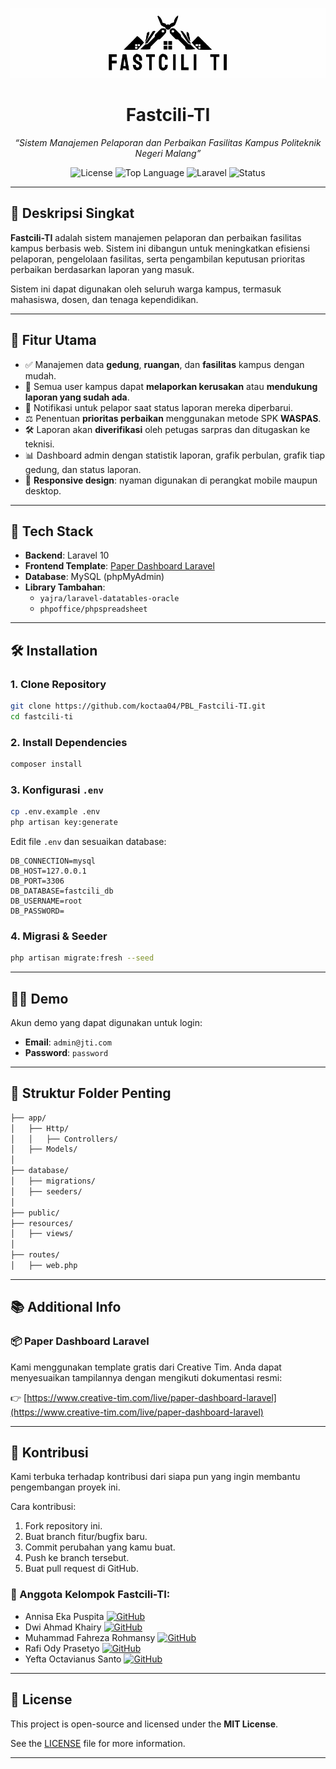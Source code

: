 <p align="center">
  <img src="public\banner.png" alt="Fastcili-TI Banner">
</p>

<h1 align="center">Fastcili-TI</h1>
<p align="center"><i>“Sistem Manajemen Pelaporan dan Perbaikan Fasilitas Kampus Politeknik Negeri Malang”</i></p>

<p align="center">
  <img src="https://img.shields.io/github/license/koctaa04/PBL_Fastcili-TI?style=flat-square" alt="License">
  <img src="https://img.shields.io/github/languages/top/koctaa04/PBL_Fastcili-TI?style=flat-square" alt="Top Language">
  <img src="https://img.shields.io/badge/laravel-10-red?style=flat-square" alt="Laravel">
  <img src="https://img.shields.io/badge/status-active-brightgreen?style=flat-square" alt="Status">
</p>

---

## 📝 Deskripsi Singkat

**Fastcili-TI** adalah sistem manajemen pelaporan dan perbaikan fasilitas kampus berbasis web. Sistem ini dibangun untuk meningkatkan efisiensi pelaporan, pengelolaan fasilitas, serta pengambilan keputusan prioritas perbaikan berdasarkan laporan yang masuk.

Sistem ini dapat digunakan oleh seluruh warga kampus, termasuk mahasiswa, dosen, dan tenaga kependidikan.

---

## 🚀 Fitur Utama

-   ✅ Manajemen data **gedung**, **ruangan**, dan **fasilitas** kampus dengan mudah.
-   📢 Semua user kampus dapat **melaporkan kerusakan** atau **mendukung laporan yang sudah ada**.
-   🔔 Notifikasi untuk pelapor saat status laporan mereka diperbarui.
-   ⚖️ Penentuan **prioritas perbaikan** menggunakan metode SPK **WASPAS**.
-   🛠️ Laporan akan **diverifikasi** oleh petugas sarpras dan ditugaskan ke teknisi.
-   📊 Dashboard admin dengan statistik laporan, grafik perbulan, grafik tiap gedung, dan status laporan.
-   📱 **Responsive design**: nyaman digunakan di perangkat mobile maupun desktop.

---

## 🧰 Tech Stack

-   **Backend**: Laravel 10
-   **Frontend Template**: [Paper Dashboard Laravel](https://www.creative-tim.com/live/paper-dashboard-laravel)
-   **Database**: MySQL (phpMyAdmin)
-   **Library Tambahan**:
    -   `yajra/laravel-datatables-oracle`
    -   `phpoffice/phpspreadsheet`

---

## 🛠️ Installation

### 1. Clone Repository

```bash
git clone https://github.com/koctaa04/PBL_Fastcili-TI.git
cd fastcili-ti
```

### 2. Install Dependencies

```bash
composer install
```

### 3. Konfigurasi `.env`

```bash
cp .env.example .env
php artisan key:generate
```

Edit file `.env` dan sesuaikan database:

```dotenv
DB_CONNECTION=mysql
DB_HOST=127.0.0.1
DB_PORT=3306
DB_DATABASE=fastcili_db
DB_USERNAME=root
DB_PASSWORD=
```

### 4. Migrasi & Seeder

```bash
php artisan migrate:fresh --seed
```

---

## 👨‍💻 Demo

Akun demo yang dapat digunakan untuk login:

-   **Email**: `admin@jti.com`
-   **Password**: `password`

---

## 📁 Struktur Folder Penting

```bash
├── app/
│   ├── Http/
│   │   ├── Controllers/
│   ├── Models/
│
├── database/
│   ├── migrations/
│   ├── seeders/
│
├── public/
├── resources/
│   ├── views/
│
├── routes/
│   ├── web.php
```

---

## 📚 Additional Info

### 📦 Paper Dashboard Laravel

Kami menggunakan template gratis dari Creative Tim. Anda dapat menyesuaikan tampilannya dengan mengikuti dokumentasi resmi:

👉 [https://www.creative-tim.com/live/paper-dashboard-laravel](https://www.creative-tim.com/live/paper-dashboard-laravel)

---

## 🤝 Kontribusi

Kami terbuka terhadap kontribusi dari siapa pun yang ingin membantu pengembangan proyek ini.

Cara kontribusi:

1. Fork repository ini.
2. Buat branch fitur/bugfix baru.
3. Commit perubahan yang kamu buat.
4. Push ke branch tersebut.
5. Buat pull request di GitHub.

### 👥 Anggota Kelompok Fastcili-TI:

-   Annisa Eka Puspita [![GitHub](https://img.shields.io/badge/annisaeka123-181717?style=flat&logo=github)](https://github.com/annisaeka123)
-   Dwi Ahmad Khairy [![GitHub](https://img.shields.io/badge/Archin0-181717?style=flat&logo=github)](https://github.com/Archin0)
-   Muhammad Fahreza Rohmansy [![GitHub](https://img.shields.io/badge/rezfahreza-181717?style=flat&logo=github)](https://github.com/rezfahreza)
-   Rafi Ody Prasetyo [![GitHub](https://img.shields.io/badge/rafiody16-181717?style=flat&logo=github)](https://github.com/rafiody16)
-   Yefta Octavianus Santo [![GitHub](https://img.shields.io/badge/koctaa04-181717?style=flat&logo=github)](https://github.com/koctaa04)

---

## 📄 License

This project is open-source and licensed under the **MIT License**.

See the [LICENSE](LICENSE) file for more information.

---
